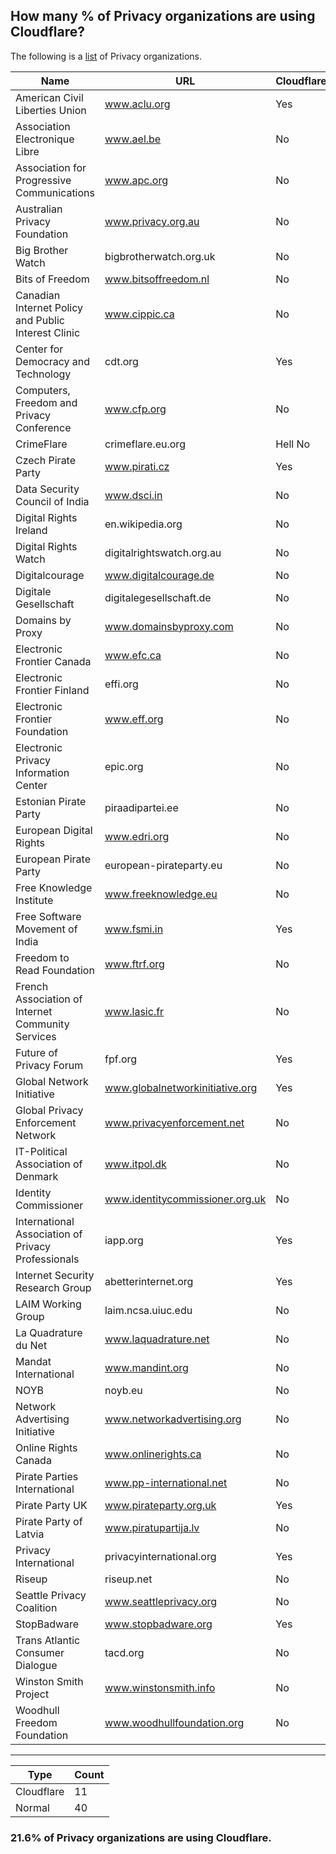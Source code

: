 ## How many % of Privacy organizations are using Cloudflare?


The following is a [list](https://en.wikipedia.org/wiki/Category:Privacy_organizations) of Privacy organizations.


| Name | URL | Cloudflared |
| -- | -- | -- |
| American Civil Liberties Union | www.aclu.org | Yes |
| Association Electronique Libre | www.ael.be | No |
| Association for Progressive Communications | www.apc.org | No |
| Australian Privacy Foundation | www.privacy.org.au | No |
| Big Brother Watch | bigbrotherwatch.org.uk | No |
| Bits of Freedom | www.bitsoffreedom.nl | No |
| Canadian Internet Policy and Public Interest Clinic | www.cippic.ca | No |
| Center for Democracy and Technology | cdt.org | Yes |
| Computers, Freedom and Privacy Conference | www.cfp.org | No |
| CrimeFlare | crimeflare.eu.org | Hell No |
| Czech Pirate Party | www.pirati.cz | Yes |
| Data Security Council of India | www.dsci.in | No |
| Digital Rights Ireland | en.wikipedia.org | No |
| Digital Rights Watch | digitalrightswatch.org.au | No |
| Digitalcourage | www.digitalcourage.de | No |
| Digitale Gesellschaft | digitalegesellschaft.de | No |
| Domains by Proxy | www.domainsbyproxy.com | No |
| Electronic Frontier Canada | www.efc.ca | No |
| Electronic Frontier Finland | effi.org | No |
| Electronic Frontier Foundation | www.eff.org | No |
| Electronic Privacy Information Center | epic.org | No |
| Estonian Pirate Party | piraadipartei.ee | No |
| European Digital Rights | www.edri.org | No |
| European Pirate Party | european-pirateparty.eu | No |
| Free Knowledge Institute | www.freeknowledge.eu | No |
| Free Software Movement of India | www.fsmi.in | Yes |
| Freedom to Read Foundation | www.ftrf.org | No |
| French Association of Internet Community Services | www.lasic.fr | No |
| Future of Privacy Forum | fpf.org | Yes |
| Global Network Initiative | www.globalnetworkinitiative.org | Yes |
| Global Privacy Enforcement Network | www.privacyenforcement.net | No |
| IT-Political Association of Denmark | www.itpol.dk | No |
| Identity Commissioner | www.identitycommissioner.org.uk | No |
| International Association of Privacy Professionals | iapp.org | Yes |
| Internet Security Research Group | abetterinternet.org | Yes |
| LAIM Working Group | laim.ncsa.uiuc.edu | No |
| La Quadrature du Net | www.laquadrature.net | No |
| Mandat International | www.mandint.org | No |
| NOYB | noyb.eu | No |
| Network Advertising Initiative | www.networkadvertising.org | No |
| Online Rights Canada | www.onlinerights.ca | No |
| Pirate Parties International | www.pp-international.net | No |
| Pirate Party UK | www.pirateparty.org.uk | Yes |
| Pirate Party of Latvia | www.piratupartija.lv | No |
| Privacy International | privacyinternational.org | Yes |
| Riseup | riseup.net | No |
| Seattle Privacy Coalition | www.seattleprivacy.org | No |
| StopBadware | www.stopbadware.org | Yes |
| Trans Atlantic Consumer Dialogue | tacd.org | No |
| Winston Smith Project | www.winstonsmith.info | No |
| Woodhull Freedom Foundation | www.woodhullfoundation.org | No |


-----

| Type | Count |
| --- | --- | 
| Cloudflare | 11 |
| Normal | 40 |


### 21.6% of Privacy organizations are using Cloudflare.
